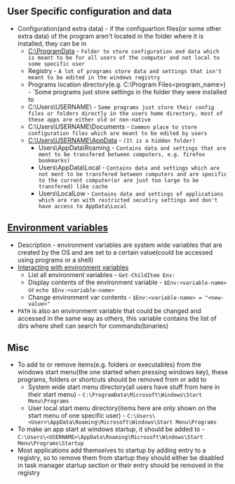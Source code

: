 ## User Specific configuration and data
* Configuration(and extra data) - if the configuartion files(or some other extra data) of the program aren't located in the folder where it is installed, they can be in
  * [C:\ProgramData](https://www.howtogeek.com/278562/what-is-the-programdata-folder-in-windows/) - `Folder to store configuration and data which is meant to be for all users of the computer and not local to some specific user`
  * Registry - `A lot of programs store data and settings that isn't meant to be edited in the windows registry`
  * Programs location directory(e.g. C:\Program Files\<program_name>) - `Some programs just store settings in the folder they were installed to
  * C:\Users\USERNAME\ - `Some programs just store their config files or folders directly in the users home directory, most of these apps are either old or non-native`
  * C:\Users\USERNAME\Documents - `Common place to store configuration files which are meant to be edited by users`
  * [C:\Users\USERNAME\AppData](https://www.howtogeek.com/318177/what-is-the-appdata-folder-in-windows/) - `(It is a hidden folder)`
    * Users\AppData\Roaming - `Contains data and settings that are ment to be transfered between computers, e.g. firefox bookmarks)`
    * Users\AppData\Local - `Contains data and settings which are not ment to be transfered between computers and are specific to the current computer(or are just too large to be transfered) like cache`
    * Users\LocalLow - `Contains data and settings of applications which are ran with restricted secutiry settings and don't have access to AppData\Local`

## [Environment variables](https://docs.microsoft.com/en-us/windows/deployment/usmt/usmt-recognized-environment-variables)
* Description - environment variables are system wide variables that are created by the OS and are set to a certain value(could be accessed using programs or a shell)
* [Interacting with environment variables](https://docs.microsoft.com/en-us/powershell/module/microsoft.powershell.core/about/about_environment_variables)
  * List all environment variables - `Get-ChildItem Env:`
  * Display contents of the environment variable - `$Env:<variable-name>` or `echo $Env:<variable-name>`
  * Change environment var contents - `$Env:<variable-name> = "<new-value>"`
* `PATH` is also an environment variable that could be changed and accessed in the same way as others, this variable contains the list of dirs where shell can search for commands(binaries)

## Misc
* To add to or remove items(e.g. folders or executables) from the windows start menu(the one started when pressing windows key), these programs, folders or shortcuts should be removed from or add to
  * System wide start menu directory(all users have stuff from here in their start menu) - `C:\ProgramData\Microsoft\Windows\Start Menu\Programs`
  * User local start menu directory(items here are only shown on the start menu of one specific user) - `C:\Users\<User>\AppData\Roaming\Microsoft\Windows\Start Menu\Programs`
* To make an app start at windows startup, it should be added to - `C:\Users\<USERNAME>\AppData\Roaming\Microsoft\Windows\Start Menu\Programs\Startup`
* Most applications add themselves to startup by adding entry to a registry, so to remove them from startup they should either be disabled in task manager startup section or their entry should be removed in the registry
